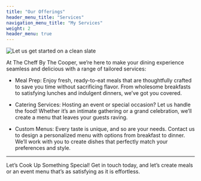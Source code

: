 ```yaml
---
title: "Our Offerings"
header_menu_title: "Services"
navigation_menu_title: "My Services"
weight: 2
header_menu: true
---
```

![Let us get started on a clean slate](images/woman-pouring-juice-on-glass-3184192.jpg)

At The Cheff By The Cooper, we’re here to make your dining experience seamless and delicious with a range of tailored services:

- Meal Prep: Enjoy fresh, ready-to-eat meals that are thoughtfully crafted to save you time without sacrificing flavor. From wholesome breakfasts to satisfying lunches and indulgent dinners, we’ve got you covered.

- Catering Services: Hosting an event or special occasion? Let us handle the food! Whether it’s an intimate gathering or a grand celebration, we’ll create a menu that leaves your guests raving.

- Custom Menus: Every taste is unique, and so are your needs. Contact us to design a personalized menu with options from breakfast to dinner. We’ll work with you to create dishes that perfectly match your preferences and style.

---

Let’s Cook Up Something Special!
Get in touch today, and let’s create meals or an event menu that’s as satisfying as it is effortless.
